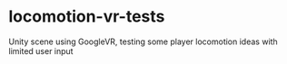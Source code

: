 # locomotion-vr-tests
Unity scene using GoogleVR, testing some player locomotion ideas with limited user input
